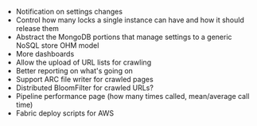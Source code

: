 
* Notification on settings changes
* Control how many locks a single instance can have and how it should release them
* Abstract the MongoDB portions that manage settings to a generic NoSQL store OHM model
* More dashboards
* Allow the upload of URL lists for crawling
* Better reporting on what's going on
* Support ARC file writer for crawled pages
* Distributed BloomFilter for crawled URLs?
* Pipeline performance page (how many times called, mean/average call time)
* Fabric deploy scripts for AWS
